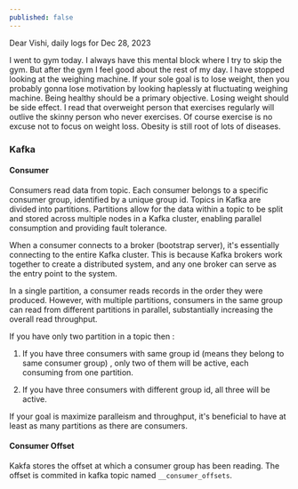 ```yaml
---
published: false
---
```

Dear Vishi, daily logs for Dec 28, 2023

I went to gym today. I always have this mental block where I try to skip the gym. But after the gym I feel good about the rest of my day. I have stopped looking at the weighing machine. If your sole goal is to lose weight, then you probably gonna lose motivation by looking haplessly at fluctuating weighing machine. Being healthy should be a primary objective. Losing weight should be side effect. I read that overweight person that exercises regularly will outlive the skinny person who never exercises. Of course exercise is no excuse not to focus on weight loss. Obesity is still root of lots of diseases.

### Kafka

#### Consumer

Consumers read data from topic. Each consumer belongs to a specific consumer group, identified by a unique group id. Topics in Kafka are divided into partitions. Partitions allow for the data within a topic to be split and stored across multiple nodes in a Kafka cluster, enabling parallel consumption and providing fault tolerance.
 
When a consumer connects to a broker (bootstrap server), it's essentially connecting to the entire Kafka cluster. This is because Kafka brokers work together to create a distributed system, and any one broker can serve as the entry point to the system.

In a single partition, a consumer reads records in the order they were produced. However, with multiple partitions, consumers in the same group can read from different partitions in parallel, substantially increasing the overall read throughput.

If you have only two partition in a topic then : 

1. If you have three consumers with same group id (means they belong to same consumer group) , only two of them will be active, each consuming from one partition.

2. If you have three consumers with different group id, all three will be active.

If your goal is maximize paralleism and throughput, it's beneficial to have at least as many partitions as there are consumers.

#### Consumer Offset

Kakfa stores the offset at which a consumer group has been reading. The offset is commited in kafka topic named `__consumer_offsets`.





